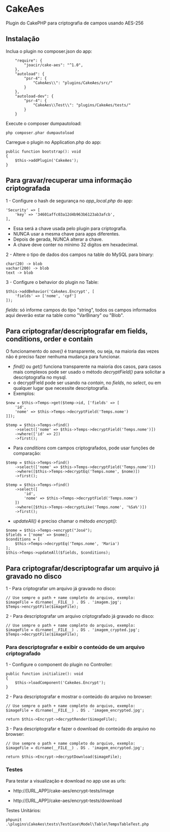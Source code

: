 # CakeAes
Plugin do CakePHP para criptografia de campos usando AES-256

## Instalação

Inclua o plugin no composer.json do app:
```
    "require": {
        "joacir/cake-aes": "^1.0",
    },
    "autoload": {
        "psr-4": {
            "CakeAes\\": "plugins/CakeAes/src/"
        }
    },
    "autoload-dev": {
        "psr-4": {
            "CakeAes\\Test\\": "plugins/CakeAes/tests/"
        }
    }

```

Execute o composer dumpautoload:
```
php composer.phar dumpautoload
```

Carregue o plugin no Application.php do app:
```
public function bootstrap(): void
{
    $this->addPlugin('CakeAes');
}
```

## Para gravar/recuperar uma informação criptografada

1 - Configure o hash de segurança no *app_local.php* do app:
```
'Security' => [
    'key' => '34601affc03a12d4b963b6123ab3afcb',
],
```
- Essa será a chave usada pelo plugin para criptografia.
- NUNCA usar a mesma chave para apps diferentes.
- Depois de gerada, NUNCA alterar a chave.
- A chave deve conter no mínimo 32 digitos em hexadecimal.

2 - Altere o tipo de dados dos campos na table do MySQL para binary:
```
char(20) -> blob
vachar(200) -> blob
text -> blob
```

3 - Configure o behavior do plugin no Table:
```
$this->addBehavior('CakeAes.Encrypt', [
    'fields' => ['nome', 'cpf']
]);
```
*fields*: só informe campos do tipo "string", todos os campos informados aqui deverão estar na table como "VarBinary" ou "Blob".

## Para criptografar/descriptografar em fields, conditions, order e contain

O funcionamento do *save()* é transparente, ou seja, na maioria das vezes não é preciso fazer nenhuma mudança para funcionar.

- *find()* ou *get()* funciona transparente na maioria dos casos, para casos mais complexos pode ser usado o método *decryptField()* para solicitar a descriptografia no mysql.
- o decryptField pode ser usando na *contain*, no *fields*, no *select*, ou em qualquer lugar que necessite descriptografia.
- Exemplos:
```
$new = $this->Temps->get($temp->id, ['fields' => [
    'id',
    'nome' => $this->Temps->decryptField('Temps.nome')
]]);

$temp = $this->Temps->find()
    ->select(['nome' => $this->Temps->decryptField('Temps.nome')])
    ->where(['id' => 2])
    ->first();
```

- Para *conditions* com campos criptografados, pode usar funções de comparação:
```
$temp = $this->Temps->find()
    ->select(['nome' => $this->Temps->decryptField('Temps.nome')])
    ->where([$this->Temps->decryptEq('Temps.nome', $nome)])
    ->first();

$temp = $this->Temps->find()
    ->select([
        'id',
        'nome' => $this->Temps->decryptField('Temps.nome')
    ])
    ->where([$this->Temps->decryptLike('Temps.nome', '%Sa%')])
    ->first();
```

- *updateAll()* é preciso chamar o método *encrypt()*:
```
$nome = $this->Temps->encrypt("José");
$fields = ['nome' => $nome];
$conditions = [
    $this->Temps->decryptEq('Temps.nome', 'Maria')
];
$this->Temps->updateAll($fields, $conditions);
```

## Para criptografar/descriptografar um arquivo já gravado no disco

1 - Para criptografar um arquivo já gravado no disco:
```
// Use sempre o path + name completo do arquivo, exemplo:
$imageFile = dirname(__FILE__) . DS . 'imagem.jpg';
$Temps->encryptFile($imageFile);
```

2 - Para descriptografar um arquivo criptografado já gravado no disco:
```
// Use sempre o path + name completo do arquivo, exemplo:
$imageFile = dirname(__FILE__) . DS . 'imagem_crypted.jpg';
$Temps->decryptFile($imageFile);
```

### Para descriptografar e exibir o conteúdo de um arquivo criptografado

1 - Configure o component do plugin no Controller:
```
public function initialize(): void
{
    $this->loadComponent('CakeAes.Encrypt');
}
```

2 - Para descriptografar e mostrar o conteúdo do arquivo no browser:
```
// Use sempre o path + name completo do arquivo, exemplo:
$imageFile = dirname(__FILE__) . DS . 'imagem_encrypted.jpg';

return $this->Encrypt->decryptRender($imageFile);
```

3 - Para descriptografar e fazer o download do conteúdo do arquivo no browser:
```
// Use sempre o path + name completo do arquivo, exemplo:
$imageFile = dirname(__FILE__) . DS . 'imagem_encrypted.jpg';

return $this->Encrypt->decryptDownload($imageFile);
```

### Testes

Para testar a visualização e download no app use as urls:

- http://[URL_APP]/cake-aes/encrypt-tests/image

- http://[URL_APP]/cake-aes/encrypt-tests/download

Testes Unitários:

```
phpunit .\plugins\CakeAes\tests\TestCase\Model\Table\TempsTableTest.php
```
